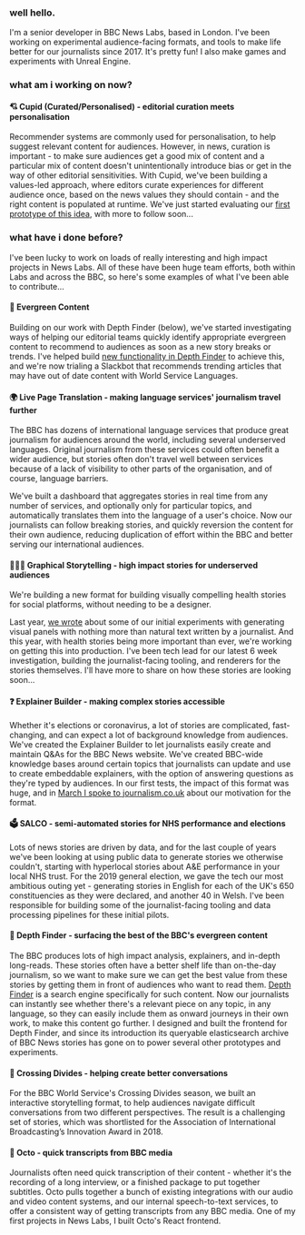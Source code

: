 ### well hello.

I'm a senior developer in BBC News Labs, based in London. I've been working on experimental audience-facing formats, and tools to make life better for our journalists since 2017. It's pretty fun! I also make games and experiments with Unreal Engine.

### what am i working on now?

#### 💘 Cupid (Curated/Personalised) - editorial curation meets personalisation

Recommender systems are commonly used for personalisation, to help suggest relevant content for audiences. However, in news, curation is important - to make sure audiences get a good mix of content and a particular mix of content doesn't unintentionally introduce bias or get in the way of other editorial sensitivities. With Cupid, we've been building a values-led approach, where editors curate experiences for different audience once, based on the news values they should contain - and the right content is populated at runtime. We've just started evaluating our [first prototype of this idea](https://bbcnewslabs.co.uk/projects/cupid/), with more to follow soon...

### what have i done before?

I've been lucky to work on loads of really interesting and high impact projects in News Labs. All of these have been huge team efforts, both within Labs and across the BBC, so here's some examples of what I've been able to contribute...

#### 🌲 Evergreen Content

Building on our work with Depth Finder (below), we've started investigating ways of helping our editorial teams quickly identify appropriate evergreen content to recommend to audiences as soon as a new story breaks or trends. I've helped build [new functionality in Depth Finder](https://bbcnewslabs.co.uk/projects/evergreen-content/) to achieve this, and we're now trialing a Slackbot that recommends trending articles that may have out of date content with World Service Languages.

#### 🌍 Live Page Translation - making language services' journalism travel further

The BBC has dozens of international language services that produce great journalism for audiences around the world, including several underserved languages. Original journalism from these services could often benefit a wider audience, but stories often don't travel well between services because of a lack of visibility to other parts of the organisation, and of course, language barriers.

We've built a dashboard that aggregates stories in real time from any number of services, and optionally only for particular topics, and automatically translates them into the language of a user's choice. Now our journalists can follow breaking stories, and quickly reversion the content for their own audience, reducing duplication of effort within the BBC and better serving our international audiences.

#### 🦸🏼‍♂️ Graphical Storytelling - high impact stories for underserved audiences

We're building a new format for building visually compelling health stories for social platforms, without needing to be a designer.

Last year, [we wrote](https://bbcnewslabs.co.uk/news/2020/graphical-storytelling/) about some of our initial experiments with generating visual panels with nothing more than natural text written by a journalist. And this year, with health stories being more important than ever, we're working on getting this into production. I've been tech lead for our latest 6 week investigation, building the journalist-facing tooling, and renderers for the stories themselves. I'll have more to share on how these stories are looking soon...

#### ❓ Explainer Builder - making complex stories accessible

Whether it's elections or coronavirus, a lot of stories are complicated, fast-changing, and can expect a lot of background knowledge from audiences. We've created the Explainer Builder to let journalists easily create and maintain Q&As for the BBC News website. We've created BBC-wide knowledge bases around certain topics that journalists can update and use to create embeddable explainers, with the option of answering questions as they're typed by audiences. In our first tests, the impact of this format was huge, and in [March I spoke to journalism.co.uk](https://www.journalism.co.uk/news/bbc-news-experiments-with-explainer-feature-to-help-readers-make-sense-of-complex-stories/s2/a753374/) about our motivation for the format.

#### 🗳 SALCO - semi-automated stories for NHS performance and elections

Lots of news stories are driven by data, and for the last couple of years we've been looking at using public data to generate stories we otherwise couldn't, starting with hyperlocal stories about A&E performance in your local NHS trust. For the 2019 general election, we gave the tech our most ambitious outing yet - generating stories in English for each of the UK's 650 constituencies as they were declared, and another 40 in Welsh. I've been responsible for building some of the journalist-facing tooling and data processing pipelines for these initial pilots.

#### 🌊 Depth Finder - surfacing the best of the BBC's evergreen content

The BBC produces lots of high impact analysis, explainers, and in-depth long-reads. These stories often have a better shelf life than on-the-day journalism, so we want to make sure we can get the best value from these stories by getting them in front of audiences who want to read them. [Depth Finder](https://bbcnewslabs.co.uk/projects/depthfinder/) is a search engine specifically for such content. Now our journalists can instantly see whether there's a relevant piece on any topic, in any language, so they can easily include them as onward journeys in their own work, to make this content go further. I designed and built the frontend for Depth Finder, and since its introduction its queryable elasticsearch archive of BBC News stories has gone on to power several other prototypes and experiments.

#### 💬 Crossing Divides - helping create better conversations

For the BBC World Service's Crossing Divides season, we built an interactive storytelling format, to help audiences navigate difficult conversations from two different perspectives. The result is a challenging set of stories, which was shortlisted for the Association of International Broadcasting’s Innovation Award in 2018.

#### 🐙 Octo - quick transcripts from BBC media

Journalists often need quick transcription of their content - whether it's the recording of a long interview, or a finished package to put together subtitles. Octo pulls together a bunch of existing integrations with our audio and video content systems, and our internal speech-to-text services, to offer a consistent way of getting transcripts from any BBC media. One of my first projects in News Labs, I built Octo's React frontend.
